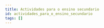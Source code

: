 ```yaml
---
title: Actividades para o ensino secundario
id: actividades_para_o_ensino_secundario
tags: []
---
```


